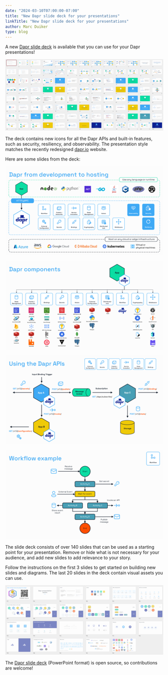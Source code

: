 ```yaml
---
date: "2024-03-10T07:00:00-07:00"
title: "New Dapr slide deck for your presentations"
linkTitle: "New Dapr slide deck for your presentations"
author: Marc Duiker
type: blog
---
```


A new [Dapr slide deck](https://docs.dapr.io/contributing/presentations/) is available that you can use for your Dapr presentations!

![Slide deck overview](slide-overview.png)

The deck contains new icons for all the Dapr APIs and built-in features, such as security, resiliency, and observability. The presentation style matches the recently redesigned [dapr.io](http://dapr.io) website.

Here are some slides from the deck:

![From Development to Hosting](slide17.png "From Development to Hosting")

![Components](slide18.png "Components")

![Using the Dapr APIs](slide20.png "Using the Dapr APIs")

![Workflow example](slide52.png "Workflow example")

The slide deck consists of over 140 slides that can be used as a starting point for your presentation. Remove or hide what is not necessary for your audience, and add new slides to add relevance to your story.

Follow the instructions on the first 3 slides to get started on building new slides and diagrams. The last 20 slides in the deck contain visual assets you can use.

![Visual assets](asset-slides.png "Visual assets")

The [Dapr slide deck](https://docs.dapr.io/contributing/presentations/) (PowerPoint format) is open source, so contributions are welcome!
